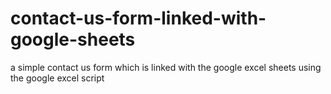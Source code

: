 # contact-us-form-linked-with-google-sheets
a simple contact us form which is linked with the google excel sheets using the google excel script 

